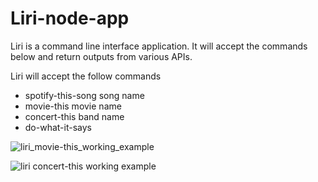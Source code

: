 # Liri-node-app



Liri is a command line interface application.  It will accept the commands below and return outputs from various APIs.

Liri will accept the follow commands
* spotify-this-song  song name
* movie-this  movie name
* concert-this  band name
* do-what-it-says

![liri_movie-this_working_example](https://user-images.githubusercontent.com/43359312/52515086-2d57b400-2bdd-11e9-8ad0-91eb42cb34bc.PNG)

![liri concert-this working example](https://user-images.githubusercontent.com/43359312/52515176-de5e4e80-2bdd-11e9-9245-fbd5113ee061.PNG)
